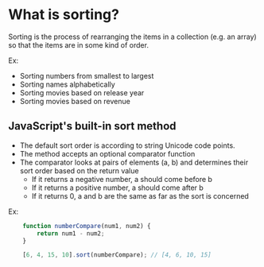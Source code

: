 # What is sorting?

Sorting is the process of rearranging the items in a collection (e.g. an array) so that the items are in some kind of order.

Ex:

- Sorting numbers from smallest to largest
- Sorting names alphabetically
- Sorting movies based on release year
- Sorting movies based on revenue

## JavaScript's built-in sort method

- The default sort order is according to string Unicode code points.
- The method accepts an optional comparator function
- The comparator looks at pairs of elements (a, b) and determines their sort order based on the return value
  - If it returns a negative number, a should come before b
  - If it returns a positive number, a should come after b
  - If it returns 0, a and b are the same as far as the sort is concerned

Ex:

```JavaScript
    function numberCompare(num1, num2) {
        return num1 - num2;
    }

    [6, 4, 15, 10].sort(numberCompare); // [4, 6, 10, 15]
```
